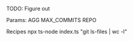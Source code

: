 TODO: Figure out 

Params:
AGG
MAX_COMMITS
REPO


Recipes
npx ts-node index.ts "git ls-files | wc -l"